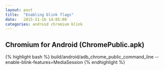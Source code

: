 ```yaml
---
layout: post
title:  "Enabling blink flags"
date:   2015-11-16 14:05:00
categories: android chromium blink
---
```


## Chromium for Android (ChromePublic.apk) ##

{% highlight bash %}
build/android/adb_chrome_public_command_line --enable-blink-features=MediaSession
{% endhighlight %}
